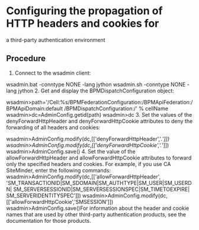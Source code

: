 # Configuring the propagation of HTTP headers and cookies for
a third-party authentication environment

## Procedure

1. Connect to the wsadmin client:

wsadmin.bat -conntype NONE -lang jython
wsadmin.sh -conntype NONE -lang jython
2. Get and display the BPMDispatchConfiguration object:

wsadmin>path='/Cell:%s/BPMFederationConfiguration:/BPMApiFederation:/BPMApiDomain:default
    /BPMDispatchConfiguration:/' % cellName
wsadmin>dc=AdminConfig.getid(path)
wsadmin>dc
3. Set the values of the denyForwardHttpHeader and
denyForwardHttpCookie attributes to deny the forwarding of all headers and
cookies:

wsadmin>AdminConfig.modify(dc,[['denyForwardHttpHeader','.*']])
wsadmin>AdminConfig.modify(dc,[['denyForwardHttpCookie','.*']])
wsadmin>AdminConfig.save()
4. Set the value of the allowForwardHttpHeader and
allowForwardHttpCookie attributes to forward only the specified headers and
cookies. For example, if you use CA SiteMinder, enter the following commands:
wsadmin>AdminConfig.modify(dc,[['allowForwardHttpHeader',
   'SM\_TRANSACTIONID|SM\_SDOMAIN|SM\_AUTHTYPE|SM\_USER|SM\_USERDN|
    SM\_SERVERSESSIONID|SM\_SERVERSESSIONSPEC|SM\_TIMETOEXPIRE|
    SM\_SERVERIDENTITYSPEC']])
wsadmin>AdminConfig.modify(dc,[['allowForwardHttpCookie','SMSESSION']])
wsadmin>AdminConfig.save()For
information about the header and cookie names that are used by other third-party authentication
products, see the documentation for those products.